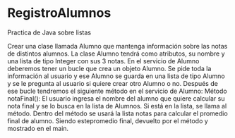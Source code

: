 # RegistroAlumnos

Practica de Java sobre listas

 Crear una clase llamada Alumno que mantenga información sobre las notas de 
distintos alumnos. La clase Alumno tendrá como atributos, su nombre y una lista 
de tipo Integer con sus 3 notas.
En el servicio de Alumno deberemos tener un bucle que crea un objeto Alumno. Se 
pide toda la información al usuario y ese Alumno se guarda en una lista de tipo 
Alumno y se le pregunta al usuario si quiere crear otro Alumno o no.
Después de ese bucle tendremos el siguiente método en el servicio de Alumno:
Método notaFinal(): El usuario ingresa el nombre del alumno que quiere calcular 
su nota final y se lo busca en la lista de Alumnos. Si está en la lista, se 
llama al método. Dentro del método se usará la lista notas para calcular el 
promedio final de alumno. Siendo estepromedio final, devuelto por el método y 
mostrado en el main.
